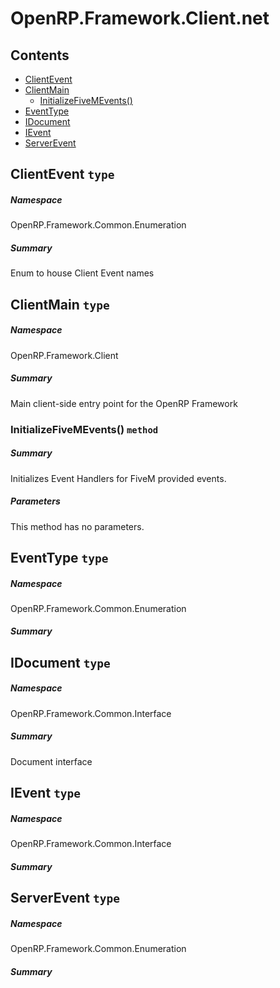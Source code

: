 <a name='assembly'></a>
# OpenRP.Framework.Client.net

## Contents

- [ClientEvent](#T-OpenRP-Framework-Common-Enumeration-ClientEvent 'OpenRP.Framework.Common.Enumeration.ClientEvent')
- [ClientMain](#T-OpenRP-Framework-Client-ClientMain 'OpenRP.Framework.Client.ClientMain')
  - [InitializeFiveMEvents()](#M-OpenRP-Framework-Client-ClientMain-InitializeFiveMEvents 'OpenRP.Framework.Client.ClientMain.InitializeFiveMEvents')
- [EventType](#T-OpenRP-Framework-Common-Enumeration-EventType 'OpenRP.Framework.Common.Enumeration.EventType')
- [IDocument](#T-OpenRP-Framework-Common-Interface-IDocument 'OpenRP.Framework.Common.Interface.IDocument')
- [IEvent](#T-OpenRP-Framework-Common-Interface-IEvent 'OpenRP.Framework.Common.Interface.IEvent')
- [ServerEvent](#T-OpenRP-Framework-Common-Enumeration-ServerEvent 'OpenRP.Framework.Common.Enumeration.ServerEvent')

<a name='T-OpenRP-Framework-Common-Enumeration-ClientEvent'></a>
## ClientEvent `type`

##### Namespace

OpenRP.Framework.Common.Enumeration

##### Summary

Enum to house Client Event names

<a name='T-OpenRP-Framework-Client-ClientMain'></a>
## ClientMain `type`

##### Namespace

OpenRP.Framework.Client

##### Summary

Main client-side entry point for the OpenRP Framework

<a name='M-OpenRP-Framework-Client-ClientMain-InitializeFiveMEvents'></a>
### InitializeFiveMEvents() `method`

##### Summary

Initializes Event Handlers for FiveM provided events.

##### Parameters

This method has no parameters.

<a name='T-OpenRP-Framework-Common-Enumeration-EventType'></a>
## EventType `type`

##### Namespace

OpenRP.Framework.Common.Enumeration

##### Summary



<a name='T-OpenRP-Framework-Common-Interface-IDocument'></a>
## IDocument `type`

##### Namespace

OpenRP.Framework.Common.Interface

##### Summary

Document interface

<a name='T-OpenRP-Framework-Common-Interface-IEvent'></a>
## IEvent `type`

##### Namespace

OpenRP.Framework.Common.Interface

##### Summary



<a name='T-OpenRP-Framework-Common-Enumeration-ServerEvent'></a>
## ServerEvent `type`

##### Namespace

OpenRP.Framework.Common.Enumeration

##### Summary


